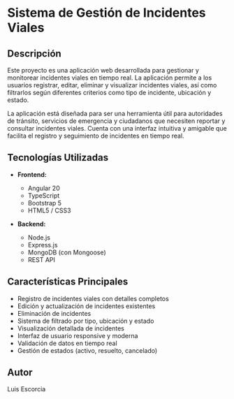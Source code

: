 # Sistema de Gestión de Incidentes Viales

## Descripción
Este proyecto es una aplicación web desarrollada para gestionar y monitorear incidentes viales en tiempo real. La aplicación permite a los usuarios registrar, editar, eliminar y visualizar incidentes viales, así como filtrarlos según diferentes criterios como tipo de incidente, ubicación y estado.

La aplicación está diseñada para ser una herramienta útil para autoridades de tránsito, servicios de emergencia y ciudadanos que necesiten reportar y consultar incidentes viales. Cuenta con una interfaz intuitiva y amigable que facilita el registro y seguimiento de incidentes en tiempo real.

## Tecnologías Utilizadas
- **Frontend:**
  - Angular 20
  - TypeScript
  - Bootstrap 5
  - HTML5 / CSS3

- **Backend:**
  - Node.js
  - Express.js
  - MongoDB (con Mongoose)
  - REST API

## Características Principales
- Registro de incidentes viales con detalles completos
- Edición y actualización de incidentes existentes
- Eliminación de incidentes
- Sistema de filtrado por tipo, ubicación y estado
- Visualización detallada de incidentes
- Interfaz de usuario responsive y moderna
- Validación de datos en tiempo real
- Gestión de estados (activo, resuelto, cancelado)
## Autor
Luis Escorcia
